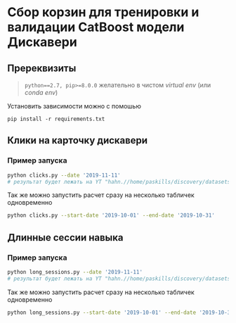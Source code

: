 # Сбор корзин для тренировки и валидации CatBoost модели Дискавери
## Пререквизиты
> `python==2.7, pip>=8.0.0` желательно в чистом *virtual env* (или *conda env*)

Установить зависимости можно с помошью
```
pip install -r requirements.txt
```

## Клики на карточку дискавери
### Пример запуска
``` bash
python clicks.py --date '2019-11-11'
# результат будет лежать на YT "hahn.//home/paskills/discovery/datasets/clicks/2019-11-11"
```
Так же можно запустить расчет сразу на несколько табличек одновременно
``` bash
python clicks.py --start-date '2019-10-01' --end-date '2019-10-31'
```


## Длинные сессии навыка
### Пример запуска
``` bash
python long_sessions.py --date '2019-11-11'
# результат будет лежать на YT "hahn.//home/paskills/discovery/datasets/long-sessions/2019-11-11"
```
Так же можно запустить расчет сразу на несколько табличек одновременно
``` bash
python long_sessions.py --start-date '2019-10-01' --end-date '2019-10-31'
```